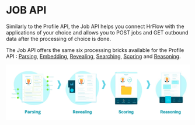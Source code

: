 # JOB API

Similarly to the Profile API, the Job API helps you connect HrFlow with the applications of your choice and allows you to POST jobs and GET outbound data after the processing of choice is done.

The Job API offers the same six processing bricks available for the Profile API : [Parsing](../ai-layers/parsing.md), [Embedding](../ai-layers/embedding.md), [Revealing](../ai-layers/revealing.md), [Searching](../ai-layers/searching.md), [Scoring](../ai-layers/scoring.md) and [Reasoning](../ai-layers/reasoning.md).

![HrFlow main processing layers](../.gitbook/assets/screenshot-2020-04-17-at-16.28.37%20%281%29.png)



